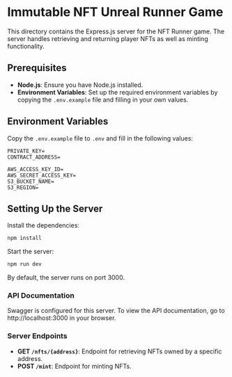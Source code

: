# Immutable NFT Unreal Runner Game

This directory contains the Express.js server for the NFT Runner game. The server handles retrieving and returning player NFTs as well as minting functionality.

## Prerequisites

- **Node.js**: Ensure you have Node.js installed.
- **Environment Variables**: Set up the required environment variables by copying the `.env.example` file and filling in your own values.

## Environment Variables

Copy the `.env.example` file to `.env` and fill in the following values:

```plaintext
PRIVATE_KEY=
CONTRACT_ADDRESS=

AWS_ACCESS_KEY_ID=
AWS_SECRET_ACCESS_KEY=
S3_BUCKET_NAME=
S3_REGION=
```

## Setting Up the Server

Install the dependencies:

```sh
npm install
```

Start the server:

```sh
npm run dev
```

By default, the server runs on port 3000.

### API Documentation

Swagger is configured for this server. To view the API documentation, go to http://localhost:3000 in your browser.

### Server Endpoints

- **GET `/nfts/{address}`**: Endpoint for retrieving NFTs owned by a specific address.
- **POST `/mint`**: Endpoint for minting NFTs.